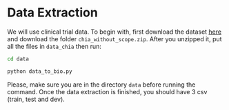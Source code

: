 # Data Extraction

We will use clinical trial data. To begin with, first download the dataset [here](https://figshare.com/articles/dataset/Chia_Annotated_Datasets/11855817?file=21728853) and download the folder ``chia_without_scope.zip``. After you unzipped it, put all the files in ``data_chia`` then run:


```bash
cd data

python data_to_bio.py
```

Please, make sure you are in the directory ``data`` before running the command. Once the data extraction is finished, you should have 3 csv (train, test and dev).